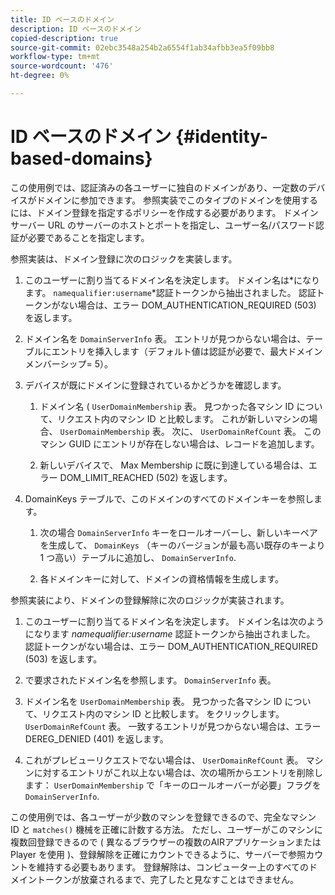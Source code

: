 ```yaml
---
title: ID ベースのドメイン
description: ID ベースのドメイン
copied-description: true
source-git-commit: 02ebc3548a254b2a6554f1ab34afbb3ea5f09bb8
workflow-type: tm+mt
source-wordcount: '476'
ht-degree: 0%

---
```


# ID ベースのドメイン {#identity-based-domains}

この使用例では、認証済みの各ユーザーに独自のドメインがあり、一定数のデバイスがドメインに参加できます。 参照実装でこのタイプのドメインを使用するには、ドメイン登録を指定するポリシーを作成する必要があります。 ドメインサーバー URL のサーバーのホストとポートを指定し、ユーザー名/パスワード認証が必要であることを指定します。

参照実装は、ドメイン登録に次のロジックを実装します。

1. このユーザーに割り当てるドメイン名を決定します。 ドメイン名は*になります。 `namequalifier:username`*認証トークンから抽出されました。 認証トークンがない場合は、エラー DOM_AUTHENTICATION_REQUIRED (503) を返します。
1. ドメイン名を `DomainServerInfo` 表。 エントリが見つからない場合は、テーブルにエントリを挿入します（デフォルト値は認証が必要で、最大ドメインメンバーシップ= 5）。
1. デバイスが既にドメインに登録されているかどうかを確認します。

   1. ドメイン名 ( `UserDomainMembership` 表。 見つかった各マシン ID について、リクエスト内のマシン ID と比較します。 これが新しいマシンの場合、 `UserDomainMembership` 表。 次に、 `UserDomainRefCount` 表。 このマシン GUID にエントリが存在しない場合は、レコードを追加します。

   1. 新しいデバイスで、 Max Membership に既に到達している場合は、エラー DOM_LIMIT_REACHED (502) を返します。

1. DomainKeys テーブルで、このドメインのすべてのドメインキーを参照します。

   1. 次の場合 `DomainServerInfo` キーをロールオーバーし、新しいキーペアを生成して、 `DomainKeys` （キーのバージョンが最も高い既存のキーより 1 つ高い）テーブルに追加し、 `DomainServerInfo`.

   1. 各ドメインキーに対して、ドメインの資格情報を生成します。

参照実装により、ドメインの登録解除に次のロジックが実装されます。

1. このユーザーに割り当てるドメイン名を決定します。 ドメイン名は次のようになります *namequalifier:username* 認証トークンから抽出されました。 認証トークンがない場合は、エラー DOM_AUTHENTICATION_REQUIRED (503) を返します。
1. で要求されたドメイン名を参照します。 `DomainServerInfo` 表。
1. ドメイン名を `UserDomainMembership` 表。 見つかった各マシン ID について、リクエスト内のマシン ID と比較します。 をクリックします。 `UserDomainRefCount` 表。 一致するエントリが見つからない場合は、エラー DEREG_DENIED (401) を返します。

1. これがプレビューリクエストでない場合は、 `UserDomainRefCount` 表。 マシンに対するエントリがこれ以上ない場合は、次の場所からエントリを削除します： `UserDomainMembership` で「キーのロールオーバーが必要」フラグを `DomainServerInfo`.

この使用例では、各ユーザーが少数のマシンを登録できるので、完全なマシン ID と `matches()` 機械を正確に計数する方法。 ただし、ユーザーがこのマシンに複数回登録できるので ( 異なるブラウザーの複数のAIRアプリケーションまたは Player を使用 )、登録解除を正確にカウントできるように、サーバーで参照カウントを維持する必要もあります。 登録解除は、コンピューター上のすべてのドメイントークンが放棄されるまで、完了したと見なすことはできません。

